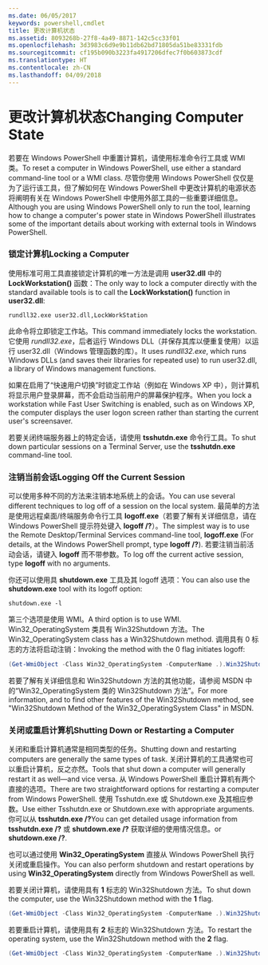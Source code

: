 ```yaml
---
ms.date: 06/05/2017
keywords: powershell,cmdlet
title: 更改计算机状态
ms.assetid: 8093268b-27f8-4a49-8871-142c5cc33f01
ms.openlocfilehash: 3d3983c6d9e9b11db62bd71805da51be83331fdb
ms.sourcegitcommit: cf195b090b3223fa4917206dfec7f0b603873cdf
ms.translationtype: HT
ms.contentlocale: zh-CN
ms.lasthandoff: 04/09/2018
---
```

# <a name="changing-computer-state"></a><span data-ttu-id="101b6-103">更改计算机状态</span><span class="sxs-lookup"><span data-stu-id="101b6-103">Changing Computer State</span></span>

<span data-ttu-id="101b6-104">若要在 Windows PowerShell 中重置计算机，请使用标准命令行工具或 WMI 类。</span><span class="sxs-lookup"><span data-stu-id="101b6-104">To reset a computer in Windows PowerShell, use either a standard command-line tool or a WMI class.</span></span> <span data-ttu-id="101b6-105">尽管你使用 Windows PowerShell 仅仅是为了运行该工具，但了解如何在 Windows PowerShell 中更改计算机的电源状态将阐明有关在 Windows PowerShell 中使用外部工具的一些重要详细信息。</span><span class="sxs-lookup"><span data-stu-id="101b6-105">Although you are using Windows PowerShell only to run the tool, learning how to change a computer's power state in Windows PowerShell illustrates some of the important details about working with external tools in Windows PowerShell.</span></span>

### <a name="locking-a-computer"></a><span data-ttu-id="101b6-106">锁定计算机</span><span class="sxs-lookup"><span data-stu-id="101b6-106">Locking a Computer</span></span>

<span data-ttu-id="101b6-107">使用标准可用工具直接锁定计算机的唯一方法是调用 **user32.dll** 中的 **LockWorkstation()** 函数：</span><span class="sxs-lookup"><span data-stu-id="101b6-107">The only way to lock a computer directly with the standard available tools is to call the **LockWorkstation()** function in **user32.dll**:</span></span>

```
rundll32.exe user32.dll,LockWorkStation
```

<span data-ttu-id="101b6-108">此命令将立即锁定工作站。</span><span class="sxs-lookup"><span data-stu-id="101b6-108">This command immediately locks the workstation.</span></span> <span data-ttu-id="101b6-109">它使用 *rundll32.exe*，后者运行 Windows DLL（并保存其库以便重复使用）以运行 user32.dll（Windows 管理函数的库）。</span><span class="sxs-lookup"><span data-stu-id="101b6-109">It uses *rundll32.exe*, which runs Windows DLLs (and saves their libraries for repeated use) to run user32.dll, a library of Windows management functions.</span></span>

<span data-ttu-id="101b6-110">如果在启用了“快速用户切换”时锁定工作站（例如在 Windows XP 中），则计算机将显示用户登录屏幕，而不会启动当前用户的屏幕保护程序。</span><span class="sxs-lookup"><span data-stu-id="101b6-110">When you lock a workstation while Fast User Switching is enabled, such as on Windows XP, the computer displays the user logon screen rather than starting the current user's screensaver.</span></span>

<span data-ttu-id="101b6-111">若要关闭终端服务器上的特定会话，请使用 **tsshutdn.exe** 命令行工具。</span><span class="sxs-lookup"><span data-stu-id="101b6-111">To shut down particular sessions on a Terminal Server, use the **tsshutdn.exe** command-line tool.</span></span>

### <a name="logging-off-the-current-session"></a><span data-ttu-id="101b6-112">注销当前会话</span><span class="sxs-lookup"><span data-stu-id="101b6-112">Logging Off the Current Session</span></span>

<span data-ttu-id="101b6-113">可以使用多种不同的方法来注销本地系统上的会话。</span><span class="sxs-lookup"><span data-stu-id="101b6-113">You can use several different techniques to log off of a session on the local system.</span></span> <span data-ttu-id="101b6-114">最简单的方法是使用远程桌面/终端服务命令行工具 **logoff.exe**（若要了解有关详细信息，请在 Windows PowerShell 提示符处键入 **logoff /?**）。</span><span class="sxs-lookup"><span data-stu-id="101b6-114">The simplest way is to use the Remote Desktop/Terminal Services command-line tool, **logoff.exe** (For details, at the Windows PowerShell prompt, type **logoff /?**).</span></span> <span data-ttu-id="101b6-115">若要注销当前活动会话，请键入 **logoff** 而不带参数。</span><span class="sxs-lookup"><span data-stu-id="101b6-115">To log off the current active session, type **logoff** with no arguments.</span></span>

<span data-ttu-id="101b6-116">你还可以使用具 **shutdown.exe** 工具及其 logoff 选项：</span><span class="sxs-lookup"><span data-stu-id="101b6-116">You can also use the **shutdown.exe** tool with its logoff option:</span></span>

```
shutdown.exe -l
```

<span data-ttu-id="101b6-117">第三个选项是使用 WMI。</span><span class="sxs-lookup"><span data-stu-id="101b6-117">A third option is to use WMI.</span></span> <span data-ttu-id="101b6-118">Win32_OperatingSystem 类具有 Win32Shutdown 方法。</span><span class="sxs-lookup"><span data-stu-id="101b6-118">The Win32_OperatingSystem class has a Win32Shutdown method.</span></span> <span data-ttu-id="101b6-119">调用具有 0 标志的方法将启动注销：</span><span class="sxs-lookup"><span data-stu-id="101b6-119">Invoking the method with the 0 flag initiates logoff:</span></span>

```powershell
(Get-WmiObject -Class Win32_OperatingSystem -ComputerName .).Win32Shutdown(0)
```

<span data-ttu-id="101b6-120">若要了解有关详细信息和 Win32Shutdown 方法的其他功能，请参阅 MSDN 中的“Win32_OperatingSystem 类的 Win32Shutdown 方法”。</span><span class="sxs-lookup"><span data-stu-id="101b6-120">For more information, and to find other features of the Win32Shutdown method, see "Win32Shutdown Method of the Win32_OperatingSystem Class" in MSDN.</span></span>

### <a name="shutting-down-or-restarting-a-computer"></a><span data-ttu-id="101b6-121">关闭或重启计算机</span><span class="sxs-lookup"><span data-stu-id="101b6-121">Shutting Down or Restarting a Computer</span></span>

<span data-ttu-id="101b6-122">关闭和重启计算机通常是相同类型的任务。</span><span class="sxs-lookup"><span data-stu-id="101b6-122">Shutting down and restarting computers are generally the same types of task.</span></span> <span data-ttu-id="101b6-123">关闭计算机的工具通常也可以重启计算机，反之亦然。</span><span class="sxs-lookup"><span data-stu-id="101b6-123">Tools that shut down a computer will generally restart it as well—and vice versa.</span></span> <span data-ttu-id="101b6-124">从 Windows PowerShell 重启计算机有两个直接的选项。</span><span class="sxs-lookup"><span data-stu-id="101b6-124">There are two straightforward options for restarting a computer from Windows PowerShell.</span></span> <span data-ttu-id="101b6-125">使用 Tsshutdn.exe 或 Shutdown.exe 及其相应参数。</span><span class="sxs-lookup"><span data-stu-id="101b6-125">Use either Tsshutdn.exe or Shutdown.exe with appropriate arguments.</span></span> <span data-ttu-id="101b6-126">你可以从 **tsshutdn.exe /?**</span><span class="sxs-lookup"><span data-stu-id="101b6-126">You can get detailed usage information from **tsshutdn.exe /?**</span></span> <span data-ttu-id="101b6-127">或 **shutdown.exe /?** 获取详细的使用情况信息。</span><span class="sxs-lookup"><span data-stu-id="101b6-127">or **shutdown.exe /?**.</span></span>

<span data-ttu-id="101b6-128">也可以通过使用 **Win32_OperatingSystem** 直接从 Windows PowerShell 执行关闭或重启操作。</span><span class="sxs-lookup"><span data-stu-id="101b6-128">You can also perform shutdown and restart operations by using **Win32_OperatingSystem** directly from Windows PowerShell as well.</span></span>

<span data-ttu-id="101b6-129">若要关闭计算机，请使用具有 **1** 标志的 Win32Shutdown 方法。</span><span class="sxs-lookup"><span data-stu-id="101b6-129">To shut down the computer, use the Win32Shutdown method with the **1** flag.</span></span>

```powershell
(Get-WmiObject -Class Win32_OperatingSystem -ComputerName .).Win32Shutdown(1)
```

<span data-ttu-id="101b6-130">若要重启计算机，请使用具有 **2** 标志的 Win32Shutdown 方法。</span><span class="sxs-lookup"><span data-stu-id="101b6-130">To restart the operating system, use the Win32Shutdown method with the **2** flag.</span></span>

```powershell
(Get-WmiObject -Class Win32_OperatingSystem -ComputerName .).Win32Shutdown(2)
```